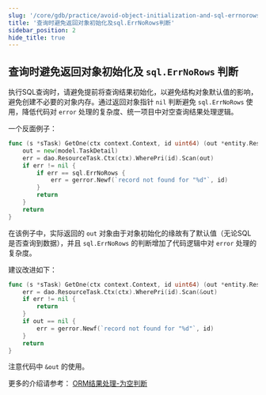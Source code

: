 ```yaml
---
slug: '/core/gdb/practice/avoid-object-initialization-and-sql-errnorows-error'
title: '查询时避免返回对象初始化及sql.ErrNoRows判断'
sidebar_position: 2
hide_title: true
---
```


## 查询时避免返回对象初始化及 `sql.ErrNoRows` 判断

执行SQL查询时，请避免提前将查询结果初始化，以避免结构对象默认值的影响，避免创建不必要的对象内存。通过返回对象指针 `nil` 判断避免 `sql.ErrNoRows` 使用，降低代码对 `error` 处理的复杂度、统一项目中对空查询结果处理逻辑。

一个反面例子：

```go
func (s *sTask) GetOne(ctx context.Context, id uint64) (out *entity.ResourceTask, err error) {
    out = new(model.TaskDetail)
    err = dao.ResourceTask.Ctx(ctx).WherePri(id).Scan(out)
    if err != nil {
        if err == sql.ErrNoRows {
            err = gerror.Newf(`record not found for "%d"`, id)
        }
        return
    }
    return
}
```

在该例子中，实际返回的 `out` 对象由于对象初始化的缘故有了默认值（无论SQL是否查询到数据），并且 `sql.ErrNoRows` 的判断增加了代码逻辑中对 `error` 处理的复杂度。

建议改进如下：

```go
func (s *sTask) GetOne(ctx context.Context, id uint64) (out *entity.ResourceTask, err error) {
    err = dao.ResourceTask.Ctx(ctx).WherePri(id).Scan(&out)
    if err != nil {
        return
    }
    if out == nil {
        err = gerror.Newf(`record not found for "%d"`, id)
    }
    return
}
```

注意代码中 `&out` 的使用。

更多的介绍请参考： [ORM结果处理-为空判断](../4-ORM结果处理/1-ORM结果处理-为空判断.md)